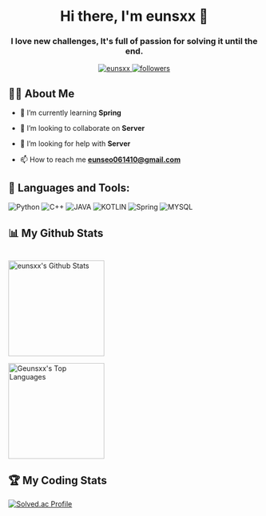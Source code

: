 <h1 align="center">Hi there, I'm eunsxx 👋</h1>
<h3 align="center">I love new challenges, It's full of passion for solving it until the end.</h3>

<p align="center">
  <a href="https://github.com/eunsxx">
    <img src="https://komarev.com/ghpvc/?username=eunsxx&label=Profile%20views&color=0e75b6&style=flat" alt="eunsxx" />
  </a>
  <a href="https://github.com/eunsxx?tab=followers">
    <img src="https://img.shields.io/github/followers/eunsxx?label=Followers" alt="followers">
  </a>
</p>

## 🙋‍♂️ About Me

- 🌱 I’m currently learning **Spring**

- 👯 I’m looking to collaborate on **Server**

- 🤝 I’m looking for help with **Server**

- 📫 How to reach me **eunseo061410@gmail.com**


## 🚀 Languages and Tools:
![Python](https://img.shields.io/badge/Python-14354C?style=for-the-badge&logo=python&logoColor=white)
![C++](https://img.shields.io/badge/C%2B%2B-00599C?style=for-the-badge&logo=c%2B%2B&logoColor=white)
![JAVA](https://img.shields.io/badge/Java-ED8B00?style=for-the-badge&logo=openjdk&logoColor=white)
![KOTLIN](https://img.shields.io/badge/Kotlin-0095D5?&style=for-the-badge&logo=kotlin&logoColor=white)
![Spring](https://img.shields.io/badge/Spring-6DB33F?style=for-the-badge&logo=spring&logoColor=white)
![MYSQL](https://img.shields.io/badge/MySQL-00000F?style=for-the-badge&logo=mysql&logoColor=white)



## 📊 My Github Stats

  <br/>
    <a href="https://github.com/eunsxx"><img alt="eunsxx's Github Stats" src="https://github-readme-stats.vercel.app/api?username=eunsxx&show_icons=true&count_private=true&theme=algolia" height="192px"/></a>

  <a href="https://github.com/eunsxx"><img alt="Geunsxx's Top Languages" src="https://github-readme-stats.vercel.app/api/top-langs/?username=eunsxx&langs_count=8&layout=compact&theme=algolia" height="192px"/></a>
  <br/>

## 🏆 My Coding Stats

[![Solved.ac Profile](http://mazassumnida.wtf/api/generate_badge?boj=eunseo120)](https://solved.ac/eunseo120)
